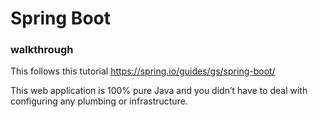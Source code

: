 # Spring Boot 
### walkthrough

This follows this tutorial https://spring.io/guides/gs/spring-boot/

This web application is 100% pure Java and you didn’t have to deal with configuring any plumbing or infrastructure.

